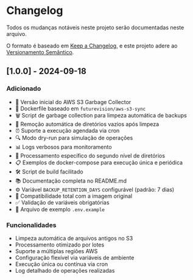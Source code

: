 # Changelog

Todos os mudanças notáveis neste projeto serão documentadas neste arquivo.

O formato é baseado em [Keep a Changelog](https://keepachangelog.com/pt-BR/1.0.0/),
e este projeto adere ao [Versionamento Semântico](https://semver.org/lang/pt-BR/).

## [1.0.0] - 2024-09-18

### Adicionado
- 🎉 Versão inicial do AWS S3 Garbage Collector
- 🐳 Dockerfile baseado em `futurevision/aws-s3-sync`
- 🗑️ Script de garbage collection para limpeza automática de backups
- 📂 Remoção automática de diretórios vazios após limpeza
- ⏰ Suporte a execução agendada via cron
- 🔍 Modo dry-run para simulação de operações
- 📊 Logs verbosos para monitoramento
- 🎯 Processamento específico do segundo nível de diretórios
- 📋 Exemplos de docker-compose para execução única e periódica
- 🛠️ Script de build facilitado
- 📚 Documentação completa no README.md
- ⚙️ Variável `BACKUP_RETENTION_DAYS` configurável (padrão: 7 dias)
- 🔧 Compatibilidade total com a imagem original
- ✅ Validação de variáveis obrigatórias
- 📝 Arquivo de exemplo `.env.example`

### Funcionalidades
- Limpeza automática de arquivos antigos no S3
- Processamento otimizado por lotes
- Suporte a múltiplas regiões AWS
- Configuração flexível via variáveis de ambiente
- Execução única ou contínua via cron
- Log detalhado de operações realizadas